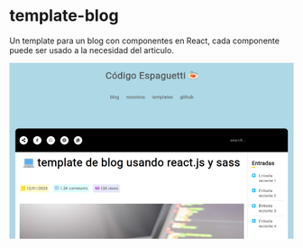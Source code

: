 # template-blog
Un template para un blog con componentes en React, cada componente puede ser usado a la necesidad del articulo.

![hangman-game-cover](https://raw.githubusercontent.com/alvaro-bm18/template-blog-react/master/screenshots/TEMP_BLOG_cover.png)
